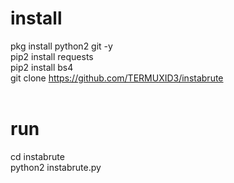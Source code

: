 # install
pkg install python2 git -y<br>
pip2 install requests<br>
pip2 install bs4<br>
git clone https://github.com/TERMUXID3/instabrute<br>
<br>
# run
cd instabrute<br>
python2 instabrute.py
